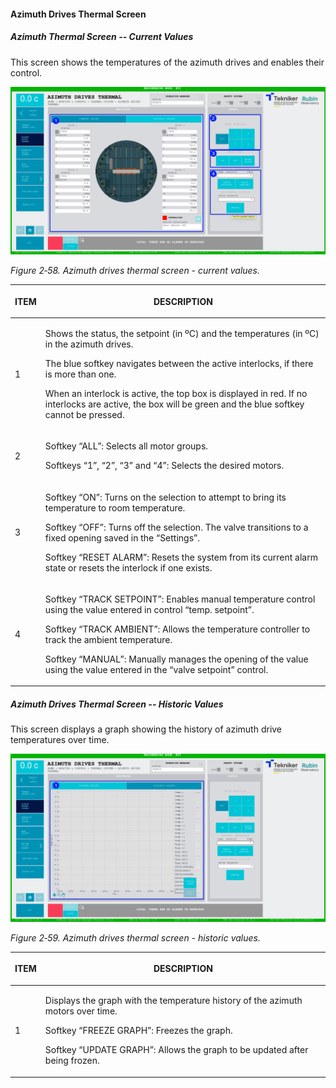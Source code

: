 #### Azimuth Drives Thermal Screen

##### Azimuth Thermal Screen -- Current Values

This screen shows the temperatures of the azimuth drives and enables their control.

![](../Resources/media/image74.png)

*Figure 2‑58. Azimuth drives thermal screen - current values.*

<table class="table">
<colgroup>
<col style="width: 13<col style="width: 86</colgroup>
<thead>
<tr class="header">
<th><p>ITEM</p></th>
<th><p>DESCRIPTION</p></th>
</tr>
</thead>
<tbody>
<tr class="odd">
<td><p>1</p></td>
<td><p>Shows the status, the setpoint (in ºC) and the temperatures (in ºC) in the azimuth drives.</p>
<p>The blue softkey navigates between the active interlocks, if there is more than one.</p>
<p>When an interlock is active, the top box is displayed in red. If no interlocks are active, the
box will be green and the blue softkey cannot be pressed.</p></td>
</tr>
<tr class="even">
<td><p>2</p></td>
<td><p>Softkey “ALL”: Selects all motor groups.</p>
<p>Softkeys “1”, “2”, “3” and “4”: Selects the desired motors.</p></td>
</tr>
<tr class="odd">
<td><p>3</p></td>
<td><p>Softkey “ON”: Turns on the selection to attempt to bring its temperature to room temperature.</p>
<p>Softkey “OFF”: Turns off the selection. The valve transitions to a fixed opening saved in the “Settings”.</p>
<p>Softkey “RESET ALARM”: Resets the system from its current alarm state or resets the
interlock if one exists.</p></td>
</tr>
<tr class="even">
<td><p>4</p></td>
<td><p>Softkey “TRACK SETPOINT”: Enables manual temperature control using the value entered in
control “temp. setpoint”.</p>
<p>Softkey “TRACK AMBIENT”: Allows the temperature controller to track the ambient temperature.</p>
<p>Softkey “MANUAL”: Manually manages the opening of the value using the value entered in the
“valve setpoint” control.</p></td>
</tr>
</tbody>
</table>

##### Azimuth Drives Thermal Screen -- Historic Values

This screen displays a graph showing the history of azimuth drive temperatures over time.

![](../Resources/media/image75.png)

*Figure 2‑59. Azimuth drives thermal screen - historic values.*

<table class="table">
<colgroup>
<col style="width: 13<col style="width: 86</colgroup>
<thead>
<tr class="header">
<th><p>ITEM</p></th>
<th><p>DESCRIPTION</p></th>
</tr>
</thead>
<tbody>
<tr class="odd">
<td><p>1</p></td>
<td><p>Displays the graph with the temperature history of the azimuth motors over time.</p>
<p>Softkey “FREEZE GRAPH”: Freezes the graph.</p>
<p>Softkey “UPDATE GRAPH”: Allows the graph to be updated after being frozen.</p></td>
</tr>
</tbody>
</table>
